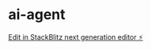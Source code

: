 # ai-agent

[Edit in StackBlitz next generation editor ⚡️](https://stackblitz.com/~/github.com/soragui/ai-agent)